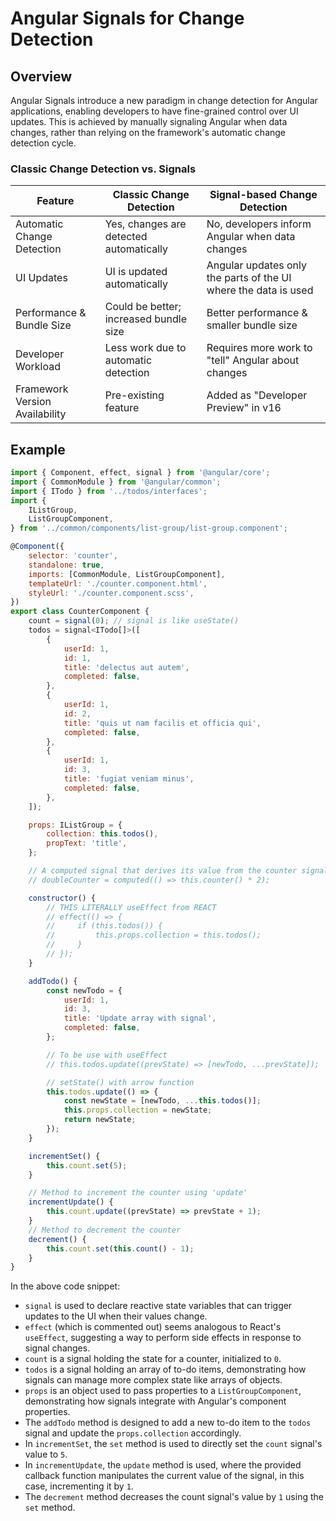# Angular Signals for Change Detection

## Overview

Angular Signals introduce a new paradigm in change detection for Angular applications, enabling developers to have fine-grained control over UI updates. This is achieved by manually signaling Angular when data changes, rather than relying on the framework's automatic change detection cycle.

### Classic Change Detection vs. Signals

| Feature                           | Classic Change Detection                                    | Signal-based Change Detection                                  |
|-----------------------------------|-------------------------------------------------------------|---------------------------------------------------------------|
| Automatic Change Detection        | Yes, changes are detected automatically                     | No, developers inform Angular when data changes               |
| UI Updates                        | UI is updated automatically                                 | Angular updates only the parts of the UI where the data is used|
| Performance & Bundle Size         | Could be better; increased bundle size                      | Better performance & smaller bundle size                       |
| Developer Workload                | Less work due to automatic detection                        | Requires more work to "tell" Angular about changes            |
| Framework Version Availability    | Pre-existing feature                                        | Added as "Developer Preview" in v16                           |


## Example

```javascript
import { Component, effect, signal } from '@angular/core';
import { CommonModule } from '@angular/common';
import { ITodo } from '../todos/interfaces';
import {
    IListGroup,
    ListGroupComponent,
} from '../common/components/list-group/list-group.component';

@Component({
    selector: 'counter',
    standalone: true,
    imports: [CommonModule, ListGroupComponent],
    templateUrl: './counter.component.html',
    styleUrl: './counter.component.scss',
})
export class CounterComponent {
    count = signal(0); // signal is like useState()
    todos = signal<ITodo[]>([
        {
            userId: 1,
            id: 1,
            title: 'delectus aut autem',
            completed: false,
        },
        {
            userId: 1,
            id: 2,
            title: 'quis ut nam facilis et officia qui',
            completed: false,
        },
        {
            userId: 1,
            id: 3,
            title: 'fugiat veniam minus',
            completed: false,
        },
    ]);

    props: IListGroup = {
        collection: this.todos(),
        propText: 'title',
    };

    // A computed signal that derives its value from the counter signal
    // doubleCounter = computed(() => this.counter() * 2);

    constructor() {
        // THIS LITERALLY useEffect from REACT
        // effect(() => {
        //     if (this.todos()) {
        //         this.props.collection = this.todos();
        //     }
        // });
    }

    addTodo() {
        const newTodo = {
            userId: 1,
            id: 3,
            title: 'Update array with signal',
            completed: false,
        };

        // To be use with useEffect
        // this.todos.update((prevState) => [newTodo, ...prevState]);

        // setState() with arrow function
        this.todos.update(() => {
            const newState = [newTodo, ...this.todos()];
            this.props.collection = newState;
            return newState;
        });
    }

    incrementSet() {
        this.count.set(5);
    }

    // Method to increment the counter using 'update'
    incrementUpdate() {
        this.count.update((prevState) => prevState + 1);
    }
    // Method to decrement the counter
    decrement() {
        this.count.set(this.count() - 1);
    }
}


```

In the above code snippet:

- `signal` is used to declare reactive state variables that can trigger updates to the UI when their values change.
- `effect` (which is commented out) seems analogous to React's `useEffect`, suggesting a way to perform side effects in response to signal changes.
- `count` is a signal holding the state for a counter, initialized to `0`.
- `todos` is a signal holding an array of to-do items, demonstrating how signals can manage more complex state like arrays of objects.
- `props` is an object used to pass properties to a `ListGroupComponent`, demonstrating how signals integrate with Angular's component properties.
- The `addTodo` method is designed to add a new to-do item to the `todos` signal and update the `props.collection` accordingly.
- In `incrementSet`, the `set` method is used to directly set the `count` signal's value to `5`.
- In `incrementUpdate`, the `update` method is used, where the provided callback function manipulates the current value of the signal, in this case, incrementing it by `1`.
- The `decrement` method decreases the count signal's value by `1` using the `set` method.

























